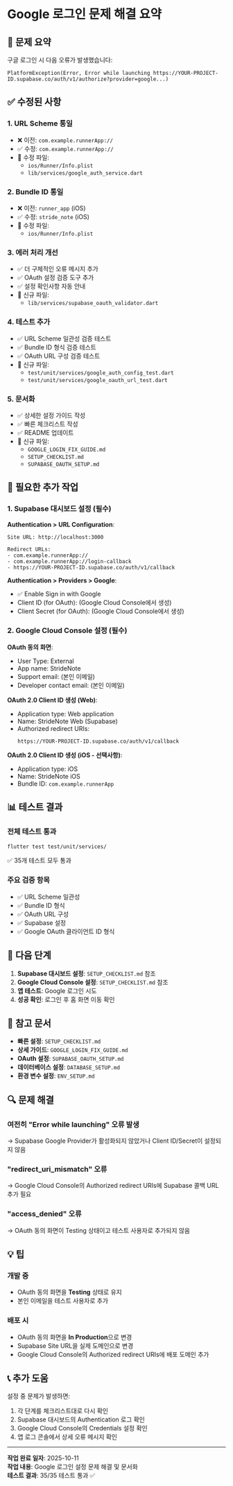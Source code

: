 # Google 로그인 문제 해결 요약

## 📌 문제 요약

구글 로그인 시 다음 오류가 발생했습니다:

```
PlatformException(Error, Error while launching https://YOUR-PROJECT-ID.supabase.co/auth/v1/authorize?provider=google...)
```

## ✅ 수정된 사항

### 1. URL Scheme 통일

- ❌ 이전: `com.example.runnerApp://`
- ✅ 수정: `com.example.runnerApp://`
- 📁 수정 파일:
  - `ios/Runner/Info.plist`
  - `lib/services/google_auth_service.dart`

### 2. Bundle ID 통일

- ❌ 이전: `runner_app` (iOS)
- ✅ 수정: `stride_note` (iOS)
- 📁 수정 파일:
  - `ios/Runner/Info.plist`

### 3. 에러 처리 개선

- ✅ 더 구체적인 오류 메시지 추가
- ✅ OAuth 설정 검증 도구 추가
- ✅ 설정 확인사항 자동 안내
- 📁 신규 파일:
  - `lib/services/supabase_oauth_validator.dart`

### 4. 테스트 추가

- ✅ URL Scheme 일관성 검증 테스트
- ✅ Bundle ID 형식 검증 테스트
- ✅ OAuth URL 구성 검증 테스트
- 📁 신규 파일:
  - `test/unit/services/google_auth_config_test.dart`
  - `test/unit/services/google_oauth_url_test.dart`

### 5. 문서화

- ✅ 상세한 설정 가이드 작성
- ✅ 빠른 체크리스트 작성
- ✅ README 업데이트
- 📁 신규 파일:
  - `GOOGLE_LOGIN_FIX_GUIDE.md`
  - `SETUP_CHECKLIST.md`
  - `SUPABASE_OAUTH_SETUP.md`

## 🔧 필요한 추가 작업

### 1. Supabase 대시보드 설정 (필수)

**Authentication > URL Configuration**:

```
Site URL: http://localhost:3000

Redirect URLs:
- com.example.runnerApp://
- com.example.runnerApp://login-callback
- https://YOUR-PROJECT-ID.supabase.co/auth/v1/callback
```

**Authentication > Providers > Google**:

- ✅ Enable Sign in with Google
- Client ID (for OAuth): (Google Cloud Console에서 생성)
- Client Secret (for OAuth): (Google Cloud Console에서 생성)

### 2. Google Cloud Console 설정 (필수)

**OAuth 동의 화면**:

- User Type: External
- App name: StrideNote
- Support email: (본인 이메일)
- Developer contact email: (본인 이메일)

**OAuth 2.0 Client ID 생성 (Web)**:

- Application type: Web application
- Name: StrideNote Web (Supabase)
- Authorized redirect URIs:
  ```
  https://YOUR-PROJECT-ID.supabase.co/auth/v1/callback
  ```

**OAuth 2.0 Client ID 생성 (iOS - 선택사항)**:

- Application type: iOS
- Name: StrideNote iOS
- Bundle ID: `com.example.runnerApp`

## 📊 테스트 결과

### 전체 테스트 통과

```bash
flutter test test/unit/services/
```

✅ 35개 테스트 모두 통과

### 주요 검증 항목

- ✅ URL Scheme 일관성
- ✅ Bundle ID 형식
- ✅ OAuth URL 구성
- ✅ Supabase 설정
- ✅ Google OAuth 클라이언트 ID 형식

## 🎯 다음 단계

1. **Supabase 대시보드 설정**: `SETUP_CHECKLIST.md` 참조
2. **Google Cloud Console 설정**: `SETUP_CHECKLIST.md` 참조
3. **앱 테스트**: Google 로그인 시도
4. **성공 확인**: 로그인 후 홈 화면 이동 확인

## 📁 참고 문서

- **빠른 설정**: `SETUP_CHECKLIST.md`
- **상세 가이드**: `GOOGLE_LOGIN_FIX_GUIDE.md`
- **OAuth 설정**: `SUPABASE_OAUTH_SETUP.md`
- **데이터베이스 설정**: `DATABASE_SETUP.md`
- **환경 변수 설정**: `ENV_SETUP.md`

## 🔍 문제 해결

### 여전히 "Error while launching" 오류 발생

→ Supabase Google Provider가 활성화되지 않았거나 Client ID/Secret이 설정되지 않음

### "redirect_uri_mismatch" 오류

→ Google Cloud Console의 Authorized redirect URIs에 Supabase 콜백 URL 추가 필요

### "access_denied" 오류

→ OAuth 동의 화면이 Testing 상태이고 테스트 사용자로 추가되지 않음

## 💡 팁

### 개발 중

- OAuth 동의 화면을 **Testing** 상태로 유지
- 본인 이메일을 테스트 사용자로 추가

### 배포 시

- OAuth 동의 화면을 **In Production**으로 변경
- Supabase Site URL을 실제 도메인으로 변경
- Google Cloud Console의 Authorized redirect URIs에 배포 도메인 추가

## 📞 추가 도움

설정 중 문제가 발생하면:

1. 각 단계를 체크리스트대로 다시 확인
2. Supabase 대시보드의 Authentication 로그 확인
3. Google Cloud Console의 Credentials 설정 확인
4. 앱 로그 콘솔에서 상세 오류 메시지 확인

---

**작업 완료 일자**: 2025-10-11  
**작업 내용**: Google 로그인 설정 문제 해결 및 문서화  
**테스트 결과**: 35/35 테스트 통과 ✅
